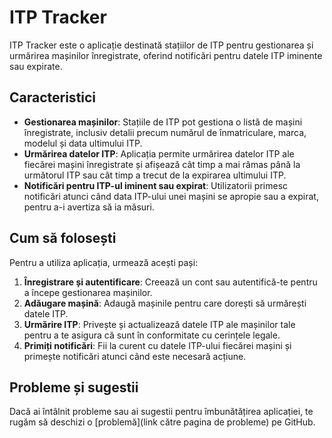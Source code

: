 # ITP Tracker

ITP Tracker este o aplicație destinată stațiilor de ITP pentru gestionarea și urmărirea mașinilor înregistrate, oferind notificări pentru datele ITP iminente sau expirate.

## Caracteristici

- **Gestionarea mașinilor**: Stațiile de ITP pot gestiona o listă de mașini înregistrate, inclusiv detalii precum numărul de înmatriculare, marca, modelul și data ultimului ITP.
- **Urmărirea datelor ITP**: Aplicația permite urmărirea datelor ITP ale fiecărei mașini înregistrate și afișează cât timp a mai rămas până la următorul ITP sau cât timp a trecut de la expirarea ultimului ITP.
- **Notificări pentru ITP-ul iminent sau expirat**: Utilizatorii primesc notificări atunci când data ITP-ului unei mașini se apropie sau a expirat, pentru a-i avertiza să ia măsuri.

## Cum să folosești

Pentru a utiliza aplicația, urmează acești pași:

1. **Înregistrare și autentificare**: Creează un cont sau autentifică-te pentru a începe gestionarea mașinilor.
2. **Adăugare mașină**: Adaugă mașinile pentru care dorești să urmărești datele ITP.
3. **Urmărire ITP**: Privește și actualizează datele ITP ale mașinilor tale pentru a te asigura că sunt în conformitate cu cerințele legale.
4. **Primiți notificări**: Fii la curent cu datele ITP-ului fiecărei mașini și primește notificări atunci când este necesară acțiune.

## Probleme și sugestii

Dacă ai întâlnit probleme sau ai sugestii pentru îmbunătățirea aplicației, te rugăm să deschizi o [problemă](link către pagina de probleme) pe GitHub.
